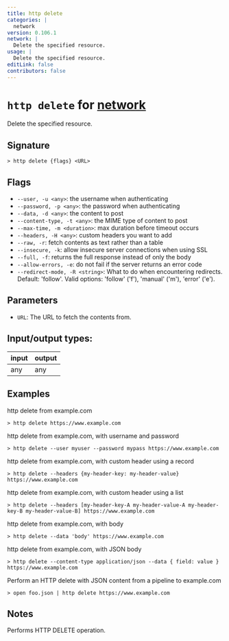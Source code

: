 ```yaml
---
title: http delete
categories: |
  network
version: 0.106.1
network: |
  Delete the specified resource.
usage: |
  Delete the specified resource.
editLink: false
contributors: false
---
```

<!-- This file is automatically generated. Please edit the command in https://github.com/nushell/nushell instead. -->

# `http delete` for [network](/commands/categories/network.md)

<div class='command-title'>Delete the specified resource.</div>

## Signature

```> http delete {flags} <URL>```

## Flags

 -  `--user, -u <any>`: the username when authenticating
 -  `--password, -p <any>`: the password when authenticating
 -  `--data, -d <any>`: the content to post
 -  `--content-type, -t <any>`: the MIME type of content to post
 -  `--max-time, -m <duration>`: max duration before timeout occurs
 -  `--headers, -H <any>`: custom headers you want to add
 -  `--raw, -r`: fetch contents as text rather than a table
 -  `--insecure, -k`: allow insecure server connections when using SSL
 -  `--full, -f`: returns the full response instead of only the body
 -  `--allow-errors, -e`: do not fail if the server returns an error code
 -  `--redirect-mode, -R <string>`: What to do when encountering redirects. Default: 'follow'. Valid options: 'follow' ('f'), 'manual' ('m'), 'error' ('e').

## Parameters

 -  `URL`: The URL to fetch the contents from.


## Input/output types:

| input | output |
| ----- | ------ |
| any   | any    |
## Examples

http delete from example.com
```nu
> http delete https://www.example.com

```

http delete from example.com, with username and password
```nu
> http delete --user myuser --password mypass https://www.example.com

```

http delete from example.com, with custom header using a record
```nu
> http delete --headers {my-header-key: my-header-value} https://www.example.com

```

http delete from example.com, with custom header using a list
```nu
> http delete --headers [my-header-key-A my-header-value-A my-header-key-B my-header-value-B] https://www.example.com

```

http delete from example.com, with body
```nu
> http delete --data 'body' https://www.example.com

```

http delete from example.com, with JSON body
```nu
> http delete --content-type application/json --data { field: value } https://www.example.com

```

Perform an HTTP delete with JSON content from a pipeline to example.com
```nu
> open foo.json | http delete https://www.example.com

```

## Notes
Performs HTTP DELETE operation.